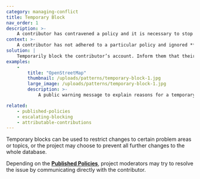 ```yaml
---
category: managing-conflict
title: Temporary Block
nav_order: 1
description: >-
    A contributor has contravened a policy and it is necessary to stop them from contributing for a short period of time.
context: >-
    A contributor has not adhered to a particular policy and ignored **[Warning Messages](/patterns/managing-conflict/warning-messages)**. The nature of the activity means that it requires investigation; or it is felt that the contributor would benefit from a cooling-off period.
solution: |
    Temporarily block the contributor’s account. Inform them that their access to the project has been temporarily revoked and outline why that decision has been made.
examples:
    -
        title: "OpenStreetMap"
        thumbnail: /uploads/patterns/temporary-block-1.jpg
        large_image: /uploads/patterns/temporary-block-1.jpg
        description: >-
            A public warning message to explain reasons for a temporary block

related:
    - published-policies
    - escalating-blocking
    - attributable-contributions
---
```


Temporary blocks can be used to restrict changes to certain problem areas or topics, or the project may choose to prevent all further changes to the whole database.

Depending on the **[Published Policies](/patterns/project-governance/published-policies)**, project moderators may try to resolve the issue by communicating directly with the contributor.
